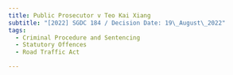 ```yaml
---
title: Public Prosecutor v Teo Kai Xiang
subtitle: "[2022] SGDC 184 / Decision Date: 19\_August\_2022"
tags:
  - Criminal Procedure and Sentencing
  - Statutory Offences
  - Road Traffic Act

---
```

